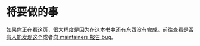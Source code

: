 # 将要做的事

如果你正在看这页，很大程度是因为在这本书中还有东西没有完成。前往[查看是否有人能发现这个](https://github.com/kubernetes-sigs/kubebuilder/issues?q=is%3Aopen+is%3Aissue+label%3Akind%2Fdocumentation)或者[向 maintainers 报告 bug](https://github.com/kubernetes-sigs/kubebuilder/issues/new?assignees=&labels=kind%2Fdocumentation)。
